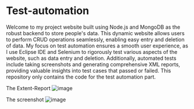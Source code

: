 # Test-automation
Welcome to my project website built using Node.js and MongoDB as the robust backend to store people's data. This dynamic website allows users to perform CRUD operations seamlessly, enabling easy entry and deletion of data. My focus on test automation ensures a smooth user experience, as I use Eclipse IDE and Selenium to rigorously test various aspects of the website, such as data entry and deletion. Additionally,  automated tests include taking screenshots and generating comprehensive XML reports, providing valuable insights into test cases that passed or failed. This repository only contains the code for the test automation part. 

The Extent-Report
![image](https://github.com/gaurikadyan/Test-automation/assets/73983602/6f3666f5-6e58-4d4c-b522-f0f5054b2c14)

The screenshot 
![image](https://github.com/gaurikadyan/Test-automation/assets/73983602/11b8b7f5-0994-465e-b962-cb9ba56bb5d7)

